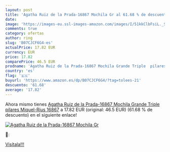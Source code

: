 ```yaml
---
layout: post
title: 'Agatha Ruiz de la Prada-16867 Mochila Gr al 61.68 % de descuento'
date: 
image: 'https://images-eu.ssl-images-amazon.com/images/I/51kkClbFsiL._SL200_.jpg'
comments: true
category: ofertas
author: ring
slug: 'B07CJCF6G4-es'
actualPrice: 17.82 EUR
currency: EUR
price: 17.82
comparePrice: 46.5 EUR
prodname: 'Agatha Ruiz de la Prada-16867 Mochila Grande Triple  pilares Miquel-Rius 16867'
country: 'es'
flag: '🇪🇸'
buyurl: 'https://www.amazon.es/dp/B07CJCF6G4/?tag=tolees-21'
descuento: '61.68'
average: '17.82'
---
```


Ahora mismo tienes [Agatha Ruiz de la Prada-16867 Mochila Grande Triple  pilares Miquel-Rius 16867](https://www.amazon.es/dp/B07CJCF6G4/?tag=tolees-21) a 17.82 EUR (original: 46.5 EUR) (61.68 %  de descuento) en el siguiente enlace!

[![Agatha Ruiz de la Prada-16867 Mochila Gr](https://images-eu.ssl-images-amazon.com/images/I/51kkClbFsiL._SL200_.jpg)](https://www.amazon.es/dp/B07CJCF6G4/?tag=tolees-21)

🔎:


[Visítala!!!](https://www.amazon.es/dp/B07CJCF6G4/?tag=tolees-21)
